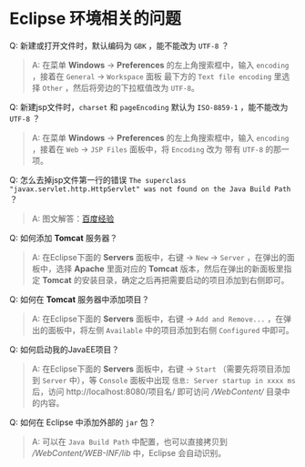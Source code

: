 Eclipse 环境相关的问题
=====================

Q: 新建或打开文件时，默认编码为 `GBK` ，能不能改为 `UTF-8` ？
> A: 在菜单 **Windows** -> **Preferences** 的左上角搜索框中，输入 `encoding` ，接着在 `General` -> `Workspace` 面板 最下方的 `Text file encoding` 里选择 `Other` ，然后将旁边的下拉框值改为 `UTF-8`。

Q: 新建jsp文件时，`charset` 和 `pageEncoding` 默认为 `ISO-8859-1` ，能不能改为 `UTF-8` ？
> A: 在菜单 **Windows** -> **Preferences** 的左上角搜索框中，输入 `encoding` ，接着在 `Web` -> `JSP Files` 面板中，将 `Encoding` 改为 带有 `UTF-8` 的那一项。

Q: 怎么去掉jsp文件第一行的错误 `The superclass "javax.servlet.http.HttpServlet" was not found on the Java Build Path` ？
> A: 图文解答：[百度经验](http://jingyan.baidu.com/article/f79b7cb34f40569144023ef9.html)

Q: 如何添加 **Tomcat** 服务器？
> A: 在Eclipse下面的 **Servers** 面板中，右键 -> `New` -> `Server` ，在弹出的面板中，选择 **Apache** 里面对应的 **Tomcat** 版本，然后在弹出的新面板里指定 **Tomcat** 的安装目录，确定之后再把需要启动的项目添加到右侧即可。

Q: 如何在 **Tomcat** 服务器中添加项目？
> A: 在Eclipse下面的 **Servers** 面板中，右键 -> `Add and Remove...` ，在弹出的面板中，将左侧 `Available` 中的项目添加到右侧 `Configured` 中即可。

Q: 如何启动我的JavaEE项目？
> A: 在Eclipse下面的 **Servers** 面板中，右键 -> `Start` （需要先将项目添加到 `Server` 中），等 `Console` 面板中出现 `信息: Server startup in xxxx ms` 后，访问 http://localhost:8080/项目名/ 即可访问 _/WebContent/_ 目录中的内容。

Q: 如何在 Eclipse 中添加外部的 `jar` 包？
> A: 可以在 `Java Build Path` 中配置，也可以直接拷贝到 _/WebContent/WEB-INF/lib_ 中，Eclipse 会自动识别。
